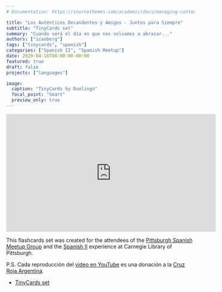 ```yaml
---
# Documentation: https://sourcethemes.com/academic/docs/managing-content/

title: "Los Auténticos Decandentes y Amigos - Juntos para Siempre"
subtitle: "TinyCards set"
summary: "Cuando será el día en que nos volvamos a abrazar..."
authors: ["icaoberg"]
tags: ["tinycards", "spanish"]
categories: ["Spanish II", "Spanish Meetup"]
date: 2020-04-16T08:00:00-00:00
featured: true
draft: false
projects: ["languages"]

image:
  caption: "TinyCards by Duolingo"
  focal_point: "Smart"
  preview_only: true
---
```


<iframe width="560" height="315" src="https://www.youtube.com/embed/LMPLJXCWfGI" frameborder="0" allow="accelerometer; autoplay; encrypted-media; gyroscope; picture-in-picture" allowfullscreen></iframe>

This flashcards set was created for the attendees of the [Pittsburgh Spanish Meetup Group](https://www.meetup.com/Pittsburgh-Spanish/events/264262917/) and the [Spanish II](https://www.carnegielibrary.org/?s=spanish+ii&search-location=Website) experience at Carnegie Library of Pittsburgh.

P.S. Cada reproducción del [video en YouTube](https://www.youtube.com/watch?v=LMPLJXCWfGI) es una donación a la [Cruz Roja Argentina](https://www.cruzroja.org.ar/).

* [TinyCards set](https://tiny.cards/decks/YVEEWCMR/los-autenticos-decadentes-juntos-para-siempre)
